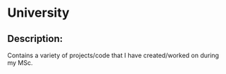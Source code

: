 # University

## Description:

Contains a variety of projects/code that I have created/worked on during my MSc. 
